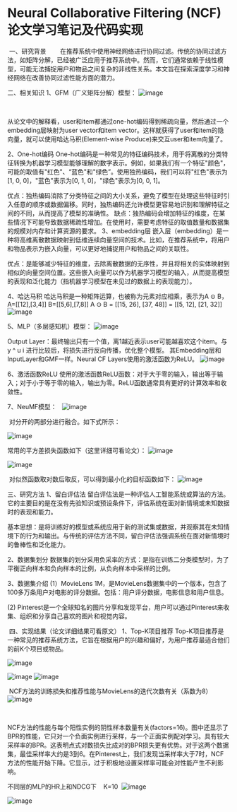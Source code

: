 # Neural Collaborative Filtering (NCF)论文学习笔记及代码实现
​
一、研究背景
       在推荐系统中使用神经网络进行协同过滤。传统的协同过滤方法，如矩阵分解，已经被广泛应用于推荐系统中。然而，它们通常依赖于线性模型，可能无法捕捉用户和物品之间复杂的非线性关系。本文旨在探索深度学习和神经网络在改善协同过滤性能方面的潜力。

二、相关知识
1、GFM（广义矩阵分解）模型：
![image](https://github.com/Xian-Gang/NCF/assets/129944803/c17975de-4eba-49a4-be1d-4b9b95f1b4fb)

 ​​​​

从论文中的解释看，user和item都通过one-hot编码得到稀疏向量，然后通过一个embedding层映射为user vector和item vector。这样就获得了user和item的隐向量，就可以使用哈达马积(Element-wise Produce)来交互user和item向量了。

2、One-hot编码
One-hot编码是一种常见的特征编码技术，用于将离散的分类特征转换为机器学习模型能够理解的数字表示。例如，如果我们有一个特征"颜色"，可能的取值有"红色"、“蓝色"和"绿色”。使用独热编码，我们可以将"红色"表示为[1, 0, 0]，"蓝色"表示为[0, 1, 0]，"绿色"表示为[0, 0, 1]。

优点：独热编码消除了分类特征之间的大小关系，避免了模型在处理这些特征时引入任意的顺序或数据偏移。同时，独热编码还允许模型更容易地识别和理解特征之间的不同，从而提高了模型的准确性。
缺点：独热编码会增加特征的维度，在某些情况下可能导致数据稀疏性增加。在使用时，需要考虑特征的取值数量和数据集的规模对内存和计算资源的要求。
3、embedding层
嵌入层（embedding）是一种将高维离散数据映射到低维连续向量空间的技术。比如，在推荐系统中，将用户和物品表示为嵌入向量，可以更好地捕捉用户和物品之间的关联性。

优点：是能够减少特征的维度，去除离散数据的无序性，并且将相关的实体映射到相似的向量空间位置。这些嵌入向量可以作为机器学习模型的输入，从而提高模型的表现和泛化能力（指机器学习模型在未见过的数据上的表现能力）。

4、哈达马积
哈达马积是一种矩阵运算，也被称为元素对应相乘，表示为A ⊙ B，
A=[[12],[3,4]]
B=[[5,6],[7,8]]
A ⊙ B = [[15, 26], [37, 48]] = [[5, 12], [21, 32]]
![image](https://github.com/Xian-Gang/NCF/assets/129944803/0d4ea86b-dfd9-49b0-ad6f-1341eb7f4da0)



5、MLP（多层感知机）模型：
![image](https://github.com/Xian-Gang/NCF/assets/129944803/5863c4e5-9c3e-48e7-b14e-2da67d1e2908)



Output Layer：最终输出只有一个值，离1越近表示user可能越喜欢这个item。与y ^ u i ​ 进行比较后，将损失进行反向传播，优化整个模型。 其Embedding层和InputLayer和GMF一样。Neural CF Layers使用的激活函数为ReLU。
![image](https://github.com/Xian-Gang/NCF/assets/129944803/b1243784-627c-4a89-9600-335185daeffb)



6、激活函数ReLU
使用的激活函数ReLU函数：对于大于零的输入，输出等于输入；对于小于等于零的输入，输出为零。ReLU函数通常具有更好的计算效率和收敛性。

7、NeuMF模型：
 
![image](https://github.com/Xian-Gang/NCF/assets/129944803/7e4ece16-5dc9-4277-a4cd-ac68cc5703a2)

 对分开的两部分进行融合。如下式所示：

![image](https://github.com/Xian-Gang/NCF/assets/129944803/eee943ce-725d-48ed-bf27-63ddab4540f8)


常用的平方差损失函数如下（这里详细可看论文）：
![image](https://github.com/Xian-Gang/NCF/assets/129944803/6d5df90d-38ce-4aef-ac24-47a4a4f5bcf4)

![image](https://github.com/Xian-Gang/NCF/assets/129944803/57c25618-a718-4a12-b81d-d5a76b720d7e)

 对似然函数取对数后取反，可以得到最小化的目标函数如下：
![image](https://github.com/Xian-Gang/NCF/assets/129944803/b3dc5459-1205-4b5c-b5ad-772089e03138)



三、研究方法
1、留白评估法
留白评估法是一种评估人工智能系统或算法的方法。它的主要目的是在没有先验知识或预设条件下，评估系统在面对新情境或未知数据时的表现和能力。

基本思想：是将训练好的模型或系统应用于新的测试集或数据，并观察其在未知情境下的行为和输出。与传统的评估方法不同，留白评估法强调系统在面对新情境时的鲁棒性和泛化能力。

2、数据集划分
数据集的划分采用负采率的方式：是指在训练二分类模型时，为了平衡正向样本和负向样本的比例，从负向样本中采样的比例。

3、数据集介绍
(1）MovieLens 1M，是MovieLens数据集中的一个版本，包含了100多万条用户对电影的评分数据。包括：用户评分数据，电影信息和用户信息。

(2) Pinterest是一个全球知名的图片分享和发现平台，用户可以通过Pinterest来收集、组织和分享自己喜欢的图片和视觉内容。

 四、实现结果（论文详细结果可看原文）
1、Top-K项目推荐
Top-K项目推荐是一种常见的推荐系统方法，它旨在根据用户的兴趣和偏好，为用户推荐最适合他们的前K个项目或物品。

![image](https://github.com/Xian-Gang/NCF/assets/129944803/b0a345d4-ae22-47f0-a8ba-7ed468ab5888)

![image](https://github.com/Xian-Gang/NCF/assets/129944803/d529d6ae-a50e-41ec-b4b8-10b25ff8fd25)
![image](https://github.com/Xian-Gang/NCF/assets/129944803/62ed30ae-1224-4196-83df-8a2be15e46a5)

 NCF方法的训练损失和推荐性能与MovieLens的迭代次数有关（系数为8）
![image](https://github.com/Xian-Gang/NCF/assets/129944803/13fec0f6-d578-41d6-9d0b-881e99e58443)

 

NCF方法的性能与每个阳性实例的阴性样本数量有关(factors=16)。图中还显示了BPR的性能，它只对一个负面实例进行采样，与一个正面实例配对学习。具有较大采样率的BPR。这表明点式对数损失比成对的BPR损失更有优势。对于这两个数据集，最佳采样率大约是3到6。在Pinterest上，我们发现当采样率大于7时，NCF方法的性能开始下降。它显示，过于积极地设置采样率可能会对性能产生不利影响。

不同层的MLP的HR上和NDCG下    K=10 
![image](https://github.com/Xian-Gang/NCF/assets/129944803/4f3314fe-ccc0-440d-a38f-4d2861ed76b7)

![image](https://github.com/Xian-Gang/NCF/assets/129944803/470d4cc9-1bb2-4fd1-948c-8dccfe7ba6b4)




 

 

 

​
